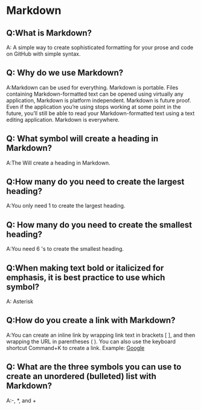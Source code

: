 # Markdown

## Q:What is Markdown?
A: A simple way to create sophisticated formatting for your prose and code on GitHub with simple syntax.

## Q: Why do we use Markdown?

A:Markdown can be used for everything. Markdown is portable. Files containing Markdown-formatted text can be opened using virtually any application, Markdown is platform independent. Markdown is future proof. Even if the application you’re using stops working at some point in the future, you’ll still be able to read your Markdown-formatted text using a text editing application. Markdown is everywhere.

## Q: What symbol will create a heading in Markdown?

A:The   Will create a heading in Markdown.

## Q:How many do you need to create the largest heading?

A:You only need 1   to create the largest heading.

## Q: How many do you need to create the smallest heading?

A:You need 6  's to create the smallest heading.

## Q:When making text bold or italicized for emphasis, it is best practice to use which symbol?

A: Asterisk

## Q:How do you create a link with Markdown?

A:You can create an inline link by wrapping link text in brackets [ ], and then wrapping the URL in parentheses ( ). You can also use the keyboard shortcut Command+K to create a link. Example: [Google](https://google.com/)

## Q: What are the three symbols you can use to create an unordered (bulleted) list with Markdown?

A:-, *, and + 
